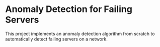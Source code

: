 # Anomaly Detection for Failing Servers
 
This project implements an anomaly detection algorithm from scratch to automatically detect failing servers on a network.

